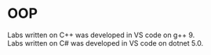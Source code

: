 # OOP
Labs written on C++ was developed in VS code on g++ 9. <br>
Labs written on C# was developed in VS code on dotnet 5.0.
